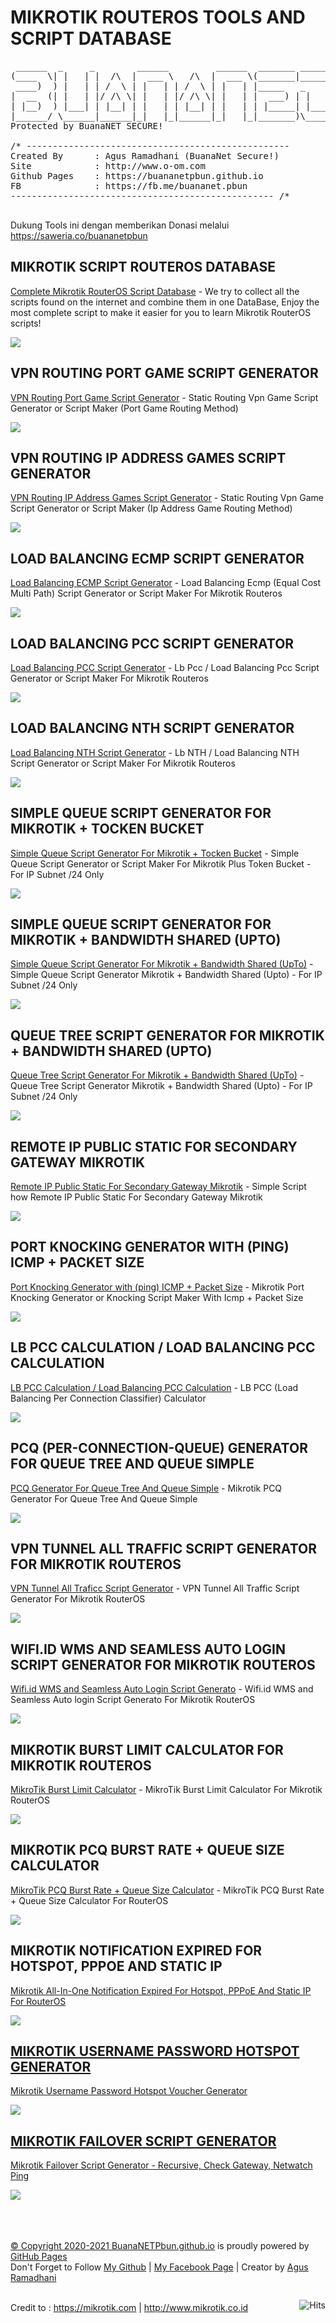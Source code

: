 # MIKROTIK ROUTEROS TOOLS AND SCRIPT DATABASE
<pre>
 ______  _     _        ______         ______  _______ _______ 
(____  \| |   | |  /\  |  ___ \   /\  |  ___ \(_______|_______)
 ____)  ) |   | | /  \ | |   | | /  \ | |   | |_____   _       
|  __  (| |   | |/ /\ \| |   | |/ /\ \| |   | |  ___) | |      
| |__)  ) |___| | |__| | |   | | |__| | |   | | |_____| |_____ 
|______/ \______|______|_|   |_|______|_|   |_|_______)\______)
Protected by BuanaNET SECURE!

/* --------------------------------------------------
Created By      : Agus Ramadhani (BuanaNet Secure!)
Site            : http://www.o-om.com 
Github Pages    : https://buananetpbun.github.io
FB              : https://fb.me/buananet.pbun	
-------------------------------------------------- /*

</pre>

Dukung Tools ini dengan memberikan Donasi melalui https://saweria.co/buananetpbun

<h2>MIKROTIK SCRIPT ROUTEROS DATABASE</h2>
<p><a target="_blank"  href="https://buananetpbun.github.io/mikrotik">Complete Mikrotik RouterOS Script Database</a> - We try to collect all the scripts found on the internet and combine them in one DataBase, Enjoy the most complete script to make it easier for you to learn Mikrotik RouterOS scripts!</p>
<img src=https://user-images.githubusercontent.com/42666125/111909594-8074e400-8a90-11eb-8d98-5dfe4b21c657.png>

<h2>VPN ROUTING PORT GAME SCRIPT GENERATOR</h2>
<p><a target="_blank"  href="https://buananetpbun.github.io/vpn-game-generator.html">VPN Routing Port Game Script Generator</a> - Static Routing Vpn Game Script Generator or Script Maker (Port Game Routing Method) </p>
<img src="https://user-images.githubusercontent.com/42666125/111255425-9ece8000-8649-11eb-839c-21f25e838195.png">

<h2>VPN ROUTING IP ADDRESS GAMES SCRIPT GENERATOR</h2>
<p><a target="_blank"  href="https://buananetpbun.github.io/vpn-game-generator2.html">VPN Routing IP Address Games Script Generator</a> - Static Routing Vpn Game Script Generator or Script Maker (Ip Address Game Routing Method)</p>
<img src="https://user-images.githubusercontent.com/42666125/111255058-eef91280-8648-11eb-8b6c-824e45053e90.png">

<h2>LOAD BALANCING ECMP SCRIPT GENERATOR</h2>
<p><a target="_blank"  href="https://buananetpbun.github.io/ecmp.html">Load Balancing ECMP Script Generator</a> - Load Balancing Ecmp (Equal Cost Multi Path) Script Generator or Script Maker For Mikrotik Routeros</p>
<img src="https://user-images.githubusercontent.com/42666125/111255108-046e3c80-8649-11eb-8038-8bc1279e8b89.png">

<h2>LOAD BALANCING PCC SCRIPT GENERATOR</h2>
<p><a target="_blank"  href="https://buananetpbun.github.io/pcc.html">Load Balancing PCC Script Generator</a> - Lb Pcc / Load Balancing Pcc Script Generator or Script Maker For Mikrotik Routeros</p>
<img src="https://user-images.githubusercontent.com/42666125/111255160-1c45c080-8649-11eb-8238-ae9fb987a97d.png">

<h2>LOAD BALANCING NTH SCRIPT GENERATOR</h2>
<p><a target="_blank"  href="https://buananetpbun.github.io/nth.html">Load Balancing NTH Script Generator</a> - Lb NTH / Load Balancing NTH Script Generator or Script Maker For Mikrotik Routeros</p>
<img src="https://user-images.githubusercontent.com/42666125/120055979-a1931b80-c063-11eb-833b-28340e8d6b49.png">

<h2>SIMPLE QUEUE SCRIPT GENERATOR FOR MIKROTIK + TOCKEN BUCKET</h2>
<p><a target="_blank"  href="https://buananetpbun.github.io/simple-queue-generator.html">Simple Queue Script Generator For Mikrotik + Tocken Bucket</a> - Simple Queue Script Generator or Script Maker For Mikrotik Plus Token Bucket - For IP Subnet /24 Only</p>
<img src="https://user-images.githubusercontent.com/42666125/111255211-3a132580-8649-11eb-9408-a9cd9649a1aa.png">

<h2>SIMPLE QUEUE SCRIPT GENERATOR FOR MIKROTIK + BANDWIDTH SHARED (UPTO)</h2>
<p><a target="_blank"  href="https://buananetpbun.github.io/simple-queue-generator-shared.html">Simple Queue Script Generator For Mikrotik + Bandwidth Shared (UpTo)</a> - Simple Queue Script Generator Mikrotik + Bandwidth Shared (Upto) - For IP Subnet /24 Only</p>
<img src="https://user-images.githubusercontent.com/42666125/111256022-bf4b0a00-864a-11eb-995c-afe81b2c6c34.png">

<h2>QUEUE TREE SCRIPT GENERATOR FOR MIKROTIK + BANDWIDTH SHARED (UPTO)</h2>
<p><a target="_blank"  href="https://buananetpbun.github.io/queue-tree-generator-shared.html">Queue Tree Script Generator For Mikrotik + Bandwidth Shared (UpTo)</a> - Queue Tree Script Generator Mikrotik + Bandwidth Shared (Upto) - For IP Subnet /24 Only</p>
<img src="https://user-images.githubusercontent.com/42666125/111256069-d4279d80-864a-11eb-95fe-47a6cbfd05ec.png">

<h2>REMOTE IP PUBLIC STATIC FOR SECONDARY GATEWAY MIKROTIK</h2>
<p><a target="_blank"  href="https://buananetpbun.github.io/remote-ip-public-static.html">Remote IP Public Static For Secondary Gateway Mikrotik</a> - Simple Script how Remote IP Public Static For Secondary Gateway Mikrotik</p>
<img src="https://user-images.githubusercontent.com/42666125/111255763-464bb280-864a-11eb-9571-ff7cbdd317df.png">

<h2>PORT KNOCKING GENERATOR WITH (PING) ICMP + PACKET SIZE</h2>
<p><a target="_blank"  href="https://buananetpbun.github.io/port-knocking-icmp.html">Port Knocking Generator with (ping) ICMP + Packet Size</a> - Mikrotik Port Knocking Generator or Knocking Script Maker With Icmp + Packet Size</p>
<img src="https://user-images.githubusercontent.com/42666125/111254047-cbcd6380-8646-11eb-9be9-c8edfd7bfe81.png">

<h2>LB PCC CALCULATION / LOAD BALANCING PCC CALCULATION</h2>
<p><a target="_blank"  href="https://buananetpbun.github.io/pcc-calculation.html">LB PCC Calculation / Load Balancing PCC Calculation</a> - LB PCC (Load Balancing Per Connection Classifier) Calculator</p>
<img src="https://user-images.githubusercontent.com/42666125/111256279-52843f80-864b-11eb-9a46-11dc571872bb.png">

<h2>PCQ (PER-CONNECTION-QUEUE) GENERATOR FOR QUEUE TREE AND QUEUE SIMPLE</h2>
<p><a target="_blank"  href="https://buananetpbun.github.io/mikrotik-pcq-generator.html">PCQ Generator For Queue Tree And Queue Simple</a> - Mikrotik PCQ Generator For Queue Tree And Queue Simple</p>
<img src="https://user-images.githubusercontent.com/42666125/113652386-e468f080-96bd-11eb-9415-47195e1da871.png">

<h2>VPN TUNNEL ALL TRAFFIC SCRIPT GENERATOR FOR MIKROTIK ROUTEROS</h2>
<p><a target="_blank"  href="https://buananetpbun.github.io/vpn-tunnel-all-traffic-script-generator.html">VPN Tunnel All Traficc Script Generator</a> - VPN Tunnel All Traffic Script Generator For Mikrotik RouterOS</p>
<img src="https://user-images.githubusercontent.com/42666125/116002845-baa04b00-a625-11eb-8cfb-2bcd960ba880.png">

<h2>WIFI.ID WMS AND SEAMLESS AUTO LOGIN SCRIPT GENERATOR FOR MIKROTIK ROUTEROS</h2>
<p><a target="_blank"  href="https://buananetpbun.github.io/wifid-wms-seamless.html">Wifi.id WMS and Seamless Auto Login Script Generato</a> - Wifi.id WMS and Seamless Auto login Script Generato For Mikrotik RouterOS</p>
<img src="https://user-images.githubusercontent.com/42666125/122338353-c8a98280-cf69-11eb-8dd2-6b599ae309ed.png">

<h2>MIKROTIK BURST LIMIT CALCULATOR FOR MIKROTIK ROUTEROS</h2>
<p><a target="_blank"  href="https://buananetpbun.github.io/mikrotik-burst-limit-calculator.html">MikroTik Burst Limit Calculator</a> - MikroTik Burst Limit Calculator For Mikrotik RouterOS</p>
<img src="https://user-images.githubusercontent.com/42666125/126348586-4250ed23-c8a9-40d0-b89e-79066a288000.png">

<h2>MIKROTIK PCQ BURST RATE + QUEUE SIZE CALCULATOR</h2>
<p><a target="_blank"  href="https://buananetpbun.github.io/mikrotik-pcq-burst-rate-queue-size-generator.html">MikroTik PCQ Burst Rate + Queue Size Calculator</a> - MikroTik PCQ Burst Rate + Queue Size Calculator For RouterOS</p>
<img src="https://user-images.githubusercontent.com/42666125/126877740-dbe54ce5-fa1d-4acc-86d9-9265618253cb.png">

<h2>MIKROTIK NOTIFICATION EXPIRED FOR HOTSPOT, PPPOE AND STATIC IP</h2>
<p><a target="_blank"  href="https://buananetpbun.github.io/mikrotik-expired-isolate-pppoe-hotspot.html">Mikrotik All-In-One Notification Expired For Hotspot, PPPoE And Static IP For RouterOS</p>
<img src="https://user-images.githubusercontent.com/42666125/130205304-1d7dc906-4483-40db-a28e-ca031ef0d42b.png">

<h2>MIKROTIK USERNAME PASSWORD HOTSPOT GENERATOR</h2>
<p><a target="_blank"  href="https://buananetpbun.github.io/mikrotik-username-password-hotspot-generator.html">Mikrotik Username Password Hotspot Voucher Generator</p>
<img src="https://user-images.githubusercontent.com/42666125/131390634-b46aaf6d-ff4b-4acc-9a35-907899d7873a.png">
 
<h2>MIKROTIK FAILOVER SCRIPT GENERATOR</h2>
<p><a target="_blank"  href="https://buananetpbun.github.io/mikrotik-failover-script-generator.html">Mikrotik Failover Script Generator - Recursive, Check Gateway, Netwatch Ping</p>
<img src="https://user-images.githubusercontent.com/42666125/132989725-ecbdf440-b598-4d39-8e53-d2b0ed6aa37c.png">

<br><br><br>
© Copyright 2020-2021 <a href="https://buananetpbun.github.io/">BuanaNETPbun.github.io</a> is proudly powered by <a href="https://pages.github.com/">GitHub Pages</a> <br>
Don't Forget to Follow <a href="https://github.com/buananetpbun">My Github</a> | <a href="https://www.facebook.com/buananetmikrotik">My Facebook Page</a> | Creator by <a href="https://www.facebook.com/buananet.pbun">Agus Ramadhani</a>
<br><br>
<img style="float:right; padding-top:10px" src="https://hits.seeyoufarm.com/api/count/incr/badge.svg?url=https%3A%2F%2Fbuananetpbun.github.io%2F&count_bg=%23C83D3D&title_bg=%23555555&icon=&icon_color=%23E7E7E7&title=hits&edge_flat=false" alt="Hits"/>

Credit to : https://mikrotik.com | http://www.mikrotik.co.id

